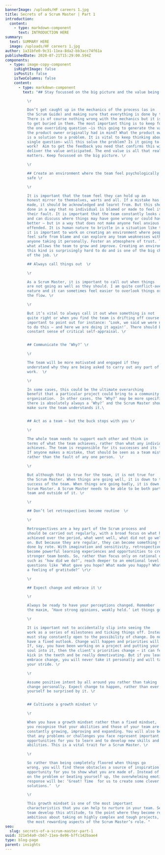 ```yaml
---
bannerImage: /uploads/HF careers 1.jpg
title: Secrets of a Scrum Master | Part 1
introduction:
  content:
    - type: markdown-component
      text: INTRODUCTION HERE
summary:
  text: SUMMARY HERE
  image: /uploads/HF careers 1.jpg
author: 1a31bfe0-9c31-11ea-8da2-bb3acc74f61a
publishedDate: 2020-07-21T15:29:00.594Z
components:
  - type: image-copy-component
    isRightImage: false
    isPostit: false
    isTwoColumns: false
    content:
      - type: markdown-component
        text: "## Stay focussed on the big picture and the value being delivered \r

          \r

          Don’t get caught up in the mechanics of the process (as in
          the Scrum Guide) and making sure that everything is done by the book.
          There is of course nothing wrong with the mechanics but it is too easy
          to get buried in them. The most important thing is to keep focused on
          the one overriding question –is this going to generate the value that
          the product owner originally had in mind? What the product owner wants
          is a solution to a problem. It is vital to keep thinking about that
          single question– will this solve the problem? Is it going to
          work?  Aim to get the feedback you need that confirms this will indeed
          deliver the value anticipated. The end value is all that really
          matters. Keep focussed on the big picture. \r

          \r

          ## Create an environment where the team feel psychologically
          safe \r

          \r

          It is important that the team feel they can hold up an
          honest mirror to themselves, warts and all. If a mistake has been
          made, it should be acknowledged and learnt from. But this should be
          done in a way that no individual is blamed or made to feel it was
          their fault. It is important that the team constantly looks at itself
          and can discuss where things may have gone wrong or could have gone
          better – but in a way that does not make anyone feel anxious or
          offended. It is human nature to bristle in a situation like this – so
          it is important to work on creating an environment where people can
          feel safe from blame and can explore any team weaknesses without
          anyone taking it personally. Foster an atmosphere of trust. This is
          what allows the team to grow and improve. Creating an environment of
          this kind is surprisingly hard to do and is one of the big challenges
          of the job. \r

          ## Always call things out  \r

          \r

          As a Scrum Master, it is important to call out when things
          are not going as well as they should. I am quite conflict-averse by
          nature and it can sometimes feel easier to overlook things or go with
          the flow. \r

          \r

          But it’s vital to always call it out when something is not
          quite right or when you find the team is drifting off course. It’s
          important to point out for instance: ‘Look, we said we were not going
          to do this – and here we are doing it again!’. There should be a
          constant sense of critical self-appraisal. \r


          ## Communicate the ‘Why?’ \r

          \r

          The team will be more motivated and engaged if they
          understand why they are being asked to carry out any part of their
          work.  \r

          \r

          In some cases, this could be the ultimate overarching
          benefit that a particular project could bring to a community or an
          organisation.  In other cases, the ‘Why?’ may be more specific. But
          there is absolutely always a ‘Why?’ and the Scrum Master should always
          make sure the team understands it.\ 


          ## Act as a team – but the buck stops with you \r

          \r

          The whole team needs to support each other and think in
          terms of what the team achieves, rather than what any individual
          achieves. The team is responsible for its successes and its failures.
          If anyone makes a mistake, that should be seen as a team mistake
          rather than the fault of any one person.  \r

          \r

          But although that is true for the team, it is not true for
          the Scrum Master. When things are going well, it is down to the
          success of the team. When things are going badly, it is down to the
          Scrum Master. A Scrum Master needs to be able to be both part of the
          team and outside of it. \r

          \r

          ## Don’t let retrospectives become routine  \r

          \r

          Retrospectives are a key part of the Scrum process and
          should be carried out regularly, with a broad focus on what has been
          achieved over the period, what went well, what did not go well and so
          on. But because they are regular, they can become something that is
          done by rote. With imagination and sensitivity, retrospectives can
          become powerful learning experiences and opportunities to create
          stronger team bonds. So, rather than focus only on rational questions
          such as ‘how did we do?’, reach deeper to an emotional level. Ask
          questions like ‘What gave you hope? What made you happy? What gave you
          a feeling of gratitude?’ \r\r

          \r

          ## Expect change and embrace it \r

          \r

          Always be ready to have your perceptions changed. Remember
          the maxim, ‘Have strong opinions, weakly held.’ Let things go. \r

          \r

          It is important not to accidentally slip into seeing the
          work as a series of milestones and ticking things off. Instead you
          must stay constantly open to the possibility of change. Do not ever
          have a fixed outlook. Change will happen and priorities will alter.
          If, say, you have been working on a project and putting your heart and
          soul into it, then the client’s priorities change – it can feel like a
          kick in the teeth and be really demotivating. But if you learn to
          embrace change, you will never take it personally and will take it in
          your stride. \r

          \r

          Assume positive intent by all around you rather than taking
          change personally. Expect change to happen, rather than ever letting
          yourself be surprised by it. \r


          ## Cultivate a growth mindset \r

          \r

          When you have a growth mindset rather than a fixed mindset,
          you recognise that your abilities and those of your team are
          constantly growing, improving and expanding. You will also be aware
          that any problems or challenges you face represent important
          opportunities for you to learn and to develop new skills and
          abilities. This is a vital trait for a Scrum Master. \r

          \r

          So rather than being completely floored when things go
          wrong, you will find these obstacles a source of inspiration and an
          opportunity for you to show what you are made of. Instead of dwelling
          on the problem or beating yourself up, the overwhelming emotional
          response will be: ‘Great! Time  for us to create some clever new
          solutions.’  \r

          \r

          This growth mindset is one of the most important
          characteristics that you can help to nurture in your team. Seeing your
          team develop this attitude, to the point where they become really
          ambitious about taking on highly complex and tough projects, is one of
          the most rewarding aspects of the Scrum Master’s role. "
seo:
  slug: secrets-of-a-scrum-master-part-1
uuid: 321e54a0-cb67-11ea-8e96-b7fc142baae4
type: blog-page
parent: insights
---
```

